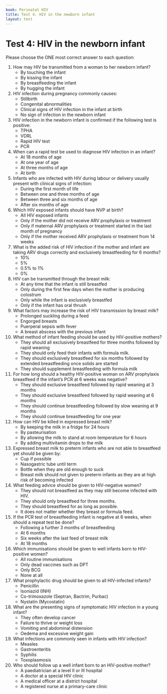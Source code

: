 ```yaml
---
book: Perinatal HIV
title: Test 4. HIV in the newborn infant
layout: test
---
```


# Test 4: HIV in the newborn infant

Please choose the ONE most correct answer to each question:

1.	How may HIV be transmitted from a woman to her newborn infant?
	-	By touching the infant
	-	By kissing the infant
	+	By breastfeeding the infant
	-	By hugging the infant
2.	HIV infection during pregnancy commonly causes:
	-	Stillbirth
	-	Congenital abnormalities
	-	Clinical signs of HIV infection in the infant at birth
	+	No sign of infection in the newborn infant
3.	HIV infection in the newborn infant is confirmed if the following test is positive:
	-	TPHA
	-	VDRL
	-	Rapid HIV test
	+	PCR
4.	When can a rapid test be used to diagnose HIV infection in an infant?
	+	At 18 months of age
	-	At one year of age
	-	At three months of age
	-	At birth
5.	Infants who are infected with HIV during labour or delivery usually present with clinical signs of infection:
	-	During the first month of life
	-	Between one and three months of age
	-	Between three and six months of age
	+	After six months of age
6.	Which HIV exposed infants should have NVP at birth?
	+	All HIV exposed infants
	-	Only if the mother did not receive ARV prophylaxis or treatment
	-	Only if maternal ARV prophylaxis or treatment started in the last month of pregnancy
	-	Only if the mother received ARV prophylaxis or treatment from 14 weeks
7.	What is the added risk of HIV infection if the mother and infant are taking ARV drugs correctly and exclusively breastfeeding for 6 months?
	-	10%
	-	5%
	+	0.5% to 1%
	-	0%
8.	HIV can be transmitted through the breast milk:
	+	At any time that the infant is still breastfed
	-	Only during the first few days when the mother is producing colostrum
	-	Only while the infant is exclusively breastfed
	-	Only if the infant has oral thrush
9.	What factors may increase the risk of HIV transmission by breast milk?
	-	Prolonged suckling during a feed
	+	Engorged breasts
	-	Puerperal sepsis with fever
	-	A breast abscess with the previous infant
10.	What method of infant feeding should be used by HIV-positive mothers?
	-	They should all exclusively breastfeed for three months followed by rapid weaning
	-	They should only feed their infants with formula milk.
	+	They should exclusively breastfeed for six months followed by extended breastfeeding once solids are started
	-	They should supplement breastfeeding with formula milk
11.	For how long should a healthy HIV-positive woman on ARV prophylaxis breastfeed if the infant’s PCR at 6 weeks was negative?
	-	They should exclusive breastfeed followed by rapid weaning at 3 months
	-	They should exclusive breastfeed followed by rapid weaning at 6 months
	-	They should continue breastfeeding followed by slow weaning at 9 months
	+	They should continue breastfeeding for one year
12.	How can HIV be killed in expressed breast milk?
	-	By keeping the milk in a fridge for 24 hours
	+	By pasteurisation
	-	By allowing the milk to stand at room temperature for 6 hours
	-	By adding multivitamin drops to the milk
13.	Expressed breast milk to preterm infants who are not able to breastfeed yet should be given by:
	+	Cup if possible 
	-	Nasogastric tube until term
	-	Bottle when they are old enough to suck
	-	Breast milk should not given to preterm infants as they are at high risk of becoming infected
14.	What feeding advice should be given to HIV-negative women?
	-	They should not breastfeed as they may still become infected with HIV.
	-	They should only breastfeed for three months.
	+	They should breastfeed for as long as possible.
	-	It does not matter whether they breast or formula feed.
15.	If the PCR test of breastfeeding infant is negative at 6 weeks, when should a repeat test be done?
	-	Following a further 3 months of breastfeeding
	-	At 6 months
	+	Six weeks after the last feed of breast milk
	-	At 18 months
16.	Which immunisations should be given to well infants born to HIV-positive women?
	+	All routine immunisations
	-	Only dead vaccines such as DPT
	-	Only BCG
	-	None at all
17.	What prophylactic drug should be given to all HIV-infected infants?
	-	Penicillin
	-	Isoniazid (INH)
	+	Co-trimoxazole (Septran, Bactrim, Purbac)
	-	Nystatin (Mycostatin)
18.	What are the presenting signs of symptomatic HIV infection in a young infant?
	-	They often develop cancer
	+	Failure to thrive or weight loss
	-	Vomiting and abdominal distension
	-	Oedema and excessive weight gain
19.	What infections are commonly seen in infants with HIV infection?
	-	Measles
	+	Gastroenteritis
	-	Syphilis
	-	Toxoplasmosis
20.	Who should follow up a well infant born to an HIV-positive mother?
	-	A paediatrician at a level II or III hospital
	-	A doctor at a special HIV clinic
	-	A medical officer at a district hospital
	+	A registered nurse at a primary-care clinic
